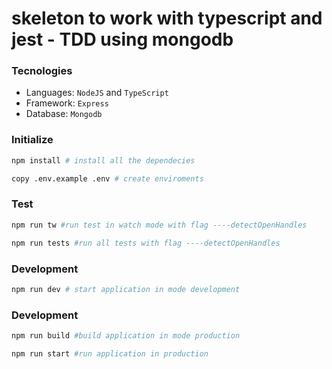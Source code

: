 # skeleton to work with typescript and jest - TDD using mongodb

### Tecnologies
- Languages: `NodeJS` and `TypeScript`
- Framework: `Express`
- Database: `Mongodb`

### Initialize
```sh
npm install # install all the dependecies

copy .env.example .env # create enviroments
```

### Test
```sh
npm run tw #run test in watch mode with flag ----detectOpenHandles

npm run tests #run all tests with flag ----detectOpenHandles
```

### Development
```sh
npm run dev # start application in mode development
```

### Development
```sh
npm run build #build application in mode production

npm run start #run application in production
```

